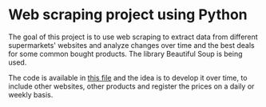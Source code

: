 # Web scraping project using Python

The goal of this project is to use web scraping to extract data from different supermarkets' websites and analyze changes over time and the best deals for some common bought products. The library Beautiful Soup is being used. 

The code is available in [this file](https://github.com/clayamakita/webscraping_project_01/blob/main/webscraping_01.py) and the idea is to develop it over time, to include other websites, other products and register the prices on a daily or weekly basis.
